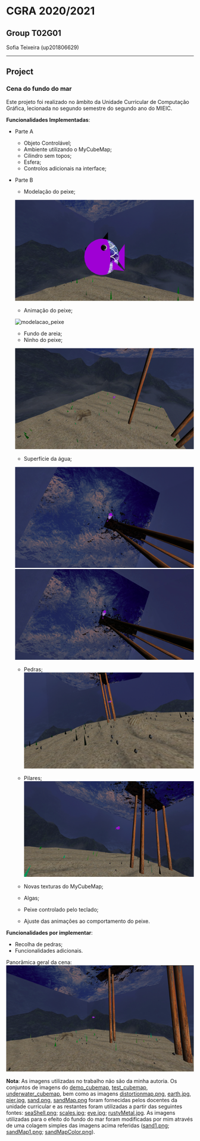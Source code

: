 # CGRA 2020/2021

## Group T02G01
Sofia Teixeira (up201806629)

---------

## **Project**
### Cena do fundo do mar
Este projeto foi realizado no âmbito da Unidade Curricular de Computação Gráfica, lecionada no segundo semestre do segundo ano do MIEIC.

**Funcionalidades Implementadas**:
* Parte A
    * Objeto Controlável;
    * Ambiente utilizando o MyCubeMap;
    * Cilindro sem topos;
    * Esfera;
    * Controlos adicionais na interface;
* Parte B
    * Modelação do peixe;

    ![modelacao_peixe](./screenshots/proj-t02g01-1.png)
    
    * Animação do peixe;

    ![modelacao_peixe](./screenshots/proj-t02g01-1.gif)

    * Fundo de areia;
    * Ninho do peixe;

    ![areiaNinho](./screenshots/proj-t02g01-2.png)

    * Superfície da água;

    ![agua](./screenshots/proj-t02g01-3.png)
    ![animacaoAgua](./screenshots/proj-t02g01-2.gif)

    * Pedras;
    ![pedras](./screenshots/proj-t02g01-4.png)

    * Pilares;
    ![pilares](./screenshots/proj-t02g01-5.png)

    * Novas texturas do MyCubeMap;
    * Algas;
    * Peixe controlado pelo teclado;
    * Ajuste das animações ao comportamento do peixe.


**Funcionalidades por implementar**:
* Recolha de pedras;
* Funcionalidades adicionais.


Panorâmica geral da cena:
![estado_cena](./screenshots/proj-t02g01-6.png)


**Nota**:
As imagens utilizadas no trabalho não são da minha autoria. Os conjuntos de imagens do [demo_cubemap](./images/demo_cubemap), [test_cubemap](./images/test_cubemap), [underwater_cubemap](./images/underwater_cubemap), bem como as imagens [distortionmap.png](./images/distortionmap.png), [earth.jpg](./images/earth.jpg), [pier.jpg](./images/pier.jpg), [sand.png](./images/sand.png), [sandMap.png](./images/sandMap.png) foram fornecidas pelos docentes da unidade curricular e as restantes foram utilizadas a partir das seguintes fontes:
[seaShell.png](https://pngimg.com/image/37104); [scales.jpg](https://images.fineartamerica.com/images/artworkimages/mediumlarge/2/15-fish-scales-pattern-jared-davies.jpg); [eye.jpg](http://billjohnsononline.com/wp-content/uploads/2017/03/The-Black-Dot-Experiment-945x544.jpg); [rustyMetal.jpg](https://previews.123rf.com/images/pacomr/pacomr1811/pacomr181100062/114633669-rusty-metal-textured-old-metal-iron-rust-background-and-texture-metal-corroded-texture-rusty-metal-b.jpg). As imagens utilizadas para o efeito do fundo do mar foram modificadas por mim através de uma colagem simples das imagens acima referidas ([sand1.png](./images/sand1.png); [sandMap1.png](./images/sandMap1.png); [sandMapColor.png](./images/sandMapColor.png)).
